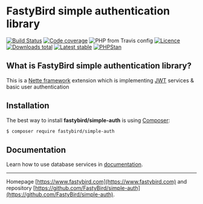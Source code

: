 # FastyBird simple authentication library

[![Build Status](https://img.shields.io/travis/FastyBird/simple-auth.svg?style=flat-square)](https://travis-ci.org/FastyBird/simple-auth)
[![Code coverage](https://img.shields.io/coveralls/FastyBird/simple-auth.svg?style=flat-square)](https://coveralls.io/r/FastyBird/simple-auth)
![PHP from Travis config](https://img.shields.io/travis/php-v/fastybird/simple-auth?style=flat-square)
[![Licence](https://img.shields.io/packagist/l/FastyBird/simple-auth.svg?style=flat-square)](https://packagist.org/packages/FastyBird/simple-auth)
[![Downloads total](https://img.shields.io/packagist/dt/FastyBird/simple-auth.svg?style=flat-square)](https://packagist.org/packages/FastyBird/simple-auth)
[![Latest stable](https://img.shields.io/packagist/v/FastyBird/simple-auth.svg?style=flat-square)](https://packagist.org/packages/FastyBird/simple-auth)
[![PHPStan](https://img.shields.io/badge/PHPStan-enabled-brightgreen.svg?style=flat-square)](https://github.com/phpstan/phpstan)

## What is FastyBird simple authentication library?

This is a [Nette framework](https://nette.org) extension which is implementing [JWT](https://jwt.io/) services & basic user authentication

## Installation

The best way to install **fastybird/simple-auth** is using [Composer](http://getcomposer.org/):

```sh
$ composer require fastybird/simple-auth
```

## Documentation

Learn how to use database services in [documentation](https://github.com/FastyBird/simple-auth/blob/master/docs/en/index.md).

***
Homepage [https://www.fastybird.com](https://www.fastybird.com) and repository [https://github.com/FastyBird/simple-auth](https://github.com/FastyBird/simple-auth).
